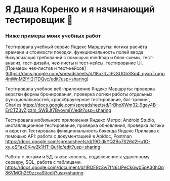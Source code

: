 # Я Даша Коренко и я начинающий тестировщик 👋
### Ниже примеры моих учебных работ 

Тестировала учебный сервис Яндекс Маршруты: логика расчёта времени и стоимости поездки, функциональность полей ввода. Визуализация требований с помощью mindmap и блок-схемы, тест-анализ, тест-дизайн, чек-листы и тест-кейсы, тестирование UI.
[Примеры чек-листов и тест-кейсов] (https://docs.google.com/spreadsheets/d/18ozlLJiPzSUOh3Sp4LqvxoTxugp4mWnM2lY-2iTDQvc/edit?usp=sharing)

Тестировала учебное веб-приложение Яндекс Маршруты: проверка верстки формы бронирования, проверка логики работы отдельных функциональностей, кроссбраузерное тестирование, баг-трекинг, Charles 
https://docs.google.com/spreadsheets/d/1rBhoXWm32_9gay4B-ErCTZ3vZjzzm_SWBJt7BvovmlY/edit?usp=sharing

Тестировала мобильного приложения Яндекс Метро: Android Studio, инсталляционное тестирование, проверка обновления, проверка логики и верстки
Тестировала функциональность бэкенда Яндекс Прилавка с помощью API: работа с документацией в Apidoc, Postman
https://docs.google.com/spreadsheets/d/19OidkYQ2Bo7S26d2Hu1O-xy_oSFax0K-w2k1HT-QuHc/edit?usp=sharing

Работа с логами и БД такси: консоль, подключение к удаленному серверу, SQL, работа с таблицами.
https://docs.google.com/document/d/1RQE9z3w7fN6LlPeCk6w05pA30hQp86VMCh2E9zzxaSI/edit?usp=sharing
